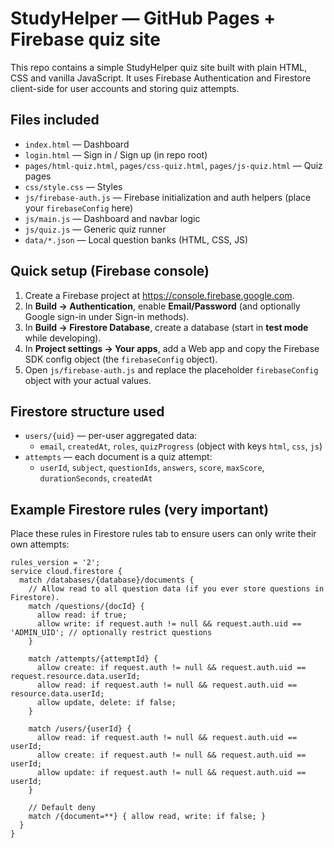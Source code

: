 # StudyHelper — GitHub Pages + Firebase quiz site

This repo contains a simple StudyHelper quiz site built with plain HTML, CSS and vanilla JavaScript. It uses Firebase Authentication and Firestore client-side for user accounts and storing quiz attempts.

## Files included
- `index.html` — Dashboard
- `login.html` — Sign in / Sign up (in repo root)
- `pages/html-quiz.html`, `pages/css-quiz.html`, `pages/js-quiz.html` — Quiz pages
- `css/style.css` — Styles
- `js/firebase-auth.js` — Firebase initialization and auth helpers (place your `firebaseConfig` here)
- `js/main.js` — Dashboard and navbar logic
- `js/quiz.js` — Generic quiz runner
- `data/*.json` — Local question banks (HTML, CSS, JS)

## Quick setup (Firebase console)
1. Create a Firebase project at https://console.firebase.google.com.
2. In **Build → Authentication**, enable **Email/Password** (and optionally Google sign-in under Sign-in methods).
3. In **Build → Firestore Database**, create a database (start in **test mode** while developing).
4. In **Project settings → Your apps**, add a Web app and copy the Firebase SDK config object (the `firebaseConfig` object).
5. Open `js/firebase-auth.js` and replace the placeholder `firebaseConfig` object with your actual values.

## Firestore structure used
- `users/{uid}` — per-user aggregated data:
  - `email`, `createdAt`, `roles`, `quizProgress` (object with keys `html`, `css`, `js`)
- `attempts` — each document is a quiz attempt:
  - `userId`, `subject`, `questionIds`, `answers`, `score`, `maxScore`, `durationSeconds`, `createdAt`

## Example Firestore rules (very important)
Place these rules in Firestore rules tab to ensure users can only write their own attempts:

```text
rules_version = '2';
service cloud.firestore {
  match /databases/{database}/documents {
    // Allow read to all question data (if you ever store questions in Firestore).
    match /questions/{docId} {
      allow read: if true;
      allow write: if request.auth != null && request.auth.uid == 'ADMIN_UID'; // optionally restrict questions
    }

    match /attempts/{attemptId} {
      allow create: if request.auth != null && request.auth.uid == request.resource.data.userId;
      allow read: if request.auth != null && request.auth.uid == resource.data.userId;
      allow update, delete: if false;
    }

    match /users/{userId} {
      allow read: if request.auth != null && request.auth.uid == userId;
      allow create: if request.auth != null && request.auth.uid == userId;
      allow update: if request.auth != null && request.auth.uid == userId;
    }

    // Default deny
    match /{document=**} { allow read, write: if false; }
  }
}
